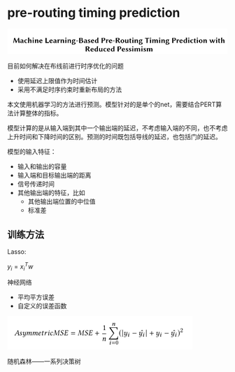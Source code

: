 # pre-routing timing prediction

![](_v_images/20200325143749297_1439714786.png)

目前如何解决在布线前进行时序优化的问题
- 使用延迟上限值作为时间估计
- 采用不满足时序约束时重新布局的方法

本文使用机器学习的方法进行预测。模型针对的是单个的net，需要结合PERT算法计算整体的指标。

模型计算的是从输入端到其中一个输出端的延迟，不考虑输入端的不同，也不考虑上升时间和下降时间的区别。预测的时间既包括导线的延迟，也包括门的延迟。

模型的输入特征：
- 输入和输出的容量
- 输入端和目标输出端的距离
- 信号传递时间
- 其他输出端的特征，比如
    + 其他输出端位置的中位值
    + 标准差

## 训练方法

Lasso:

$y_i = x_i^Tw$

神经网络
- 平均平方误差
- 自定义的误差函数

![](_v_images/20200325144718446_1754134439.png)

随机森林——一系列决策树